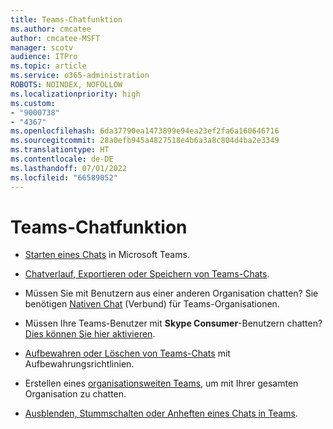 ```yaml
---
title: Teams-Chatfunktion
ms.author: cmcatee
author: cmcatee-MSFT
manager: scotv
audience: ITPro
ms.topic: article
ms.service: o365-administration
ROBOTS: NOINDEX, NOFOLLOW
ms.localizationpriority: high
ms.custom:
- "9000738"
- "4367"
ms.openlocfilehash: 6da37790ea1473899e94ea23ef2fa6a160646716
ms.sourcegitcommit: 28a0efb945a4827518e4b6a3a8c804d4ba2e3349
ms.translationtype: HT
ms.contentlocale: de-DE
ms.lasthandoff: 07/01/2022
ms.locfileid: "66589052"
---
```

# <a name="teams-chat-functionality"></a>Teams-Chatfunktion

- [Starten eines Chats](https://support.microsoft.com/office/start-a-chat-in-teams-0c71b32b-c050-4930-a887-5afbe742b3d8) in Microsoft Teams.

- [Chatverlauf, Exportieren oder Speichern von Teams-Chats](https://docs.microsoft.com/alchemyinsights/chat-history-in-microsoft-teams).

- Müssen Sie mit Benutzern aus einer anderen Organisation chatten? Sie benötigen [Nativen Chat](https://docs.microsoft.com/microsoftteams/native-chat-for-external-users) (Verbund) für Teams-Organisationen.

- Müssen Ihre Teams-Benutzer mit **Skype Consumer**-Benutzern chatten? [Dies können Sie hier aktivieren](https://docs.microsoft.com/microsoftteams/manage-external-access#step-1---enable-your-organization-to-communicate-with-another-teams-organization). 

- [Aufbewahren oder Löschen von Teams-Chats](https://docs.microsoft.com/microsoftteams/retention-policies) mit Aufbewahrungsrichtlinien.

- Erstellen eines [organisationsweiten Teams](https://docs.microsoft.com/microsoftteams/create-an-org-wide-team), um mit Ihrer gesamten Organisation zu chatten.

- [Ausblenden, Stummschalten oder Anheften eines Chats in Teams](https://support.microsoft.com/office/hide-unhide-mute-or-pin-a-chat-in-teams-9aee02ef-713d-495b-8a73-9762d8e4b066).
